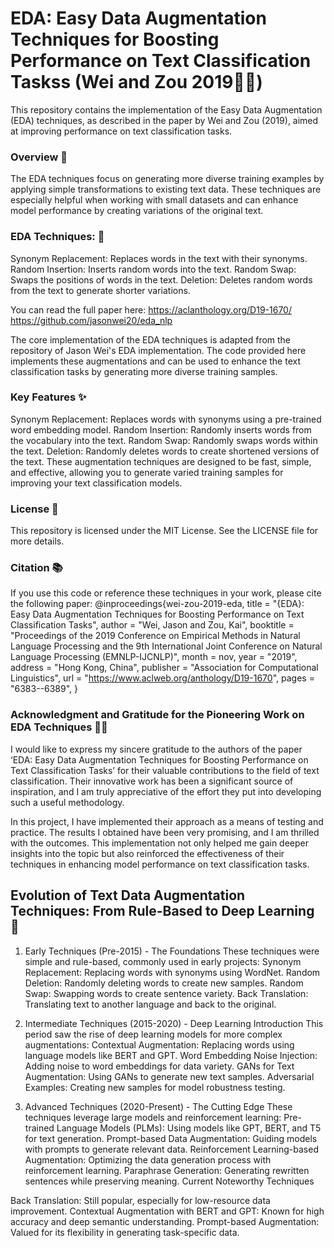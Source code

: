 # EDA: Easy Data Augmentation Techniques for Boosting Performance on Text Classification Taskss (Wei and Zou 2019👨‍💻)
This repository contains the implementation of the Easy Data Augmentation (EDA) techniques, as described in the paper by Wei and Zou (2019), aimed at improving performance on text classification tasks.

### Overview 📝
The EDA techniques focus on generating more diverse training examples by applying simple transformations to existing text data. These techniques are especially helpful when working with small datasets and can enhance model performance by creating variations of the original text.

### EDA Techniques: 🔧
Synonym Replacement: Replaces words in the text with their synonyms.
Random Insertion: Inserts random words into the text.
Random Swap: Swaps the positions of words in the text.
Deletion: Deletes random words from the text to generate shorter variations.

You can read the full paper here: https://aclanthology.org/D19-1670/
https://github.com/jasonwei20/eda_nlp

The core implementation of the EDA techniques is adapted from the repository of Jason Wei's EDA implementation. The code provided here implements these augmentations and can be used to enhance the text classification tasks by generating more diverse training samples.

### Key Features ✨
Synonym Replacement: Replaces words with synonyms using a pre-trained word embedding model.
Random Insertion: Randomly inserts words from the vocabulary into the text.
Random Swap: Randomly swaps words within the text.
Deletion: Randomly deletes words to create shortened versions of the text.
These augmentation techniques are designed to be fast, simple, and effective, allowing you to generate varied training samples for improving your text classification models.

### License 📝
This repository is licensed under the MIT License. See the LICENSE file for more details.

### Citation 📚
If you use this code or reference these techniques in your work, please cite the following paper:
@inproceedings{wei-zou-2019-eda,
    title = "{EDA}: Easy Data Augmentation Techniques for Boosting Performance on Text Classification Tasks",
    author = "Wei, Jason and Zou, Kai",
    booktitle = "Proceedings of the 2019 Conference on Empirical Methods in Natural Language Processing and the 9th International Joint Conference on Natural Language Processing (EMNLP-IJCNLP)",
    month = nov,
    year = "2019",
    address = "Hong Kong, China",
    publisher = "Association for Computational Linguistics",
    url = "https://www.aclweb.org/anthology/D19-1670",
    pages = "6383--6389",
}

### Acknowledgment and Gratitude for the Pioneering Work on EDA Techniques 🙏🌹
I would like to express my sincere gratitude to the authors of the paper ‘EDA: Easy Data Augmentation Techniques for Boosting Performance on Text Classification Tasks’ for their valuable contributions to the field of text classification. Their innovative work has been a significant source of inspiration, and I am truly appreciative of the effort they put into developing such a useful methodology.

In this project, I have implemented their approach as a means of testing and practice. The results I obtained have been very promising, and I am thrilled with the outcomes. This implementation not only helped me gain deeper insights into the topic but also reinforced the effectiveness of their techniques in enhancing model performance on text classification tasks.

## Evolution of Text Data Augmentation Techniques: From Rule-Based to Deep Learning 🎯
1. Early Techniques (Pre-2015) - The Foundations
These techniques were simple and rule-based, commonly used in early projects:
Synonym Replacement: Replacing words with synonyms using WordNet.
Random Deletion: Randomly deleting words to create new samples.
Random Swap: Swapping words to create sentence variety.
Back Translation: Translating text to another language and back to the original.

3. Intermediate Techniques (2015-2020) - Deep Learning Introduction
This period saw the rise of deep learning models for more complex augmentations:
Contextual Augmentation: Replacing words using language models like BERT and GPT.
Word Embedding Noise Injection: Adding noise to word embeddings for data variety.
GANs for Text Augmentation: Using GANs to generate new text samples.
Adversarial Examples: Creating new samples for model robustness testing.

3. Advanced Techniques (2020-Present) - The Cutting Edge
These techniques leverage large models and reinforcement learning:
Pre-trained Language Models (PLMs): Using models like GPT, BERT, and T5 for text generation.
Prompt-based Data Augmentation: Guiding models with prompts to generate relevant data.
Reinforcement Learning-based Augmentation: Optimizing the data generation process with reinforcement learning.
Paraphrase Generation: Generating rewritten sentences while preserving meaning.
Current Noteworthy Techniques

Back Translation: Still popular, especially for low-resource data improvement.
Contextual Augmentation with BERT and GPT: Known for high accuracy and deep semantic understanding.
Prompt-based Augmentation: Valued for its flexibility in generating task-specific data.



